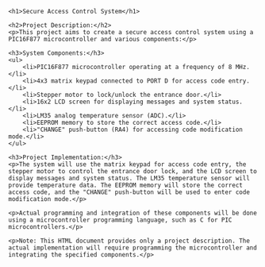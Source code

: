 
    <h1>Secure Access Control System</h1>
    
    <h2>Project Description:</h2>
    <p>This project aims to create a secure access control system using a PIC16F877 microcontroller and various components:</p>

    <h3>System Components:</h3>
    <ul>
        <li>PIC16F877 microcontroller operating at a frequency of 8 MHz.</li>
        <li>4x3 matrix keypad connected to PORT D for access code entry.</li>
        <li>Stepper motor to lock/unlock the entrance door.</li>
        <li>16x2 LCD screen for displaying messages and system status.</li>
        <li>LM35 analog temperature sensor (ADC).</li>
        <li>EEPROM memory to store the correct access code.</li>
        <li>"CHANGE" push-button (RA4) for accessing code modification mode.</li>
    </ul>

    <h3>Project Implementation:</h3>
    <p>The system will use the matrix keypad for access code entry, the stepper motor to control the entrance door lock, and the LCD screen to display messages and system status. The LM35 temperature sensor will provide temperature data. The EEPROM memory will store the correct access code, and the "CHANGE" push-button will be used to enter code modification mode.</p>

    <p>Actual programming and integration of these components will be done using a microcontroller programming language, such as C for PIC microcontrollers.</p>

    <p>Note: This HTML document provides only a project description. The actual implementation will require programming the microcontroller and integrating the specified components.</p>
